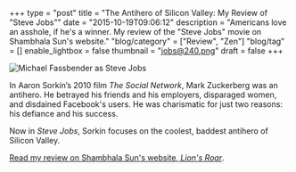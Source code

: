 +++
type = "post"
title = "The Antihero of Silicon Valley: My Review of \"Steve Jobs\""
date = "2015-10-19T09:06:12"
description = "Americans love an asshole, if he's a winner. My review of the \"Steve Jobs\" movie on Shambhala Sun's website."
"blog/category" = ["Review", "Zen"]
"blog/tag" = []
enable_lightbox = false
thumbnail = "jobs@240.png"
draft = false
+++

<p><img style="display:block; margin-left:auto; margin-right:auto;" src="jobs.png" alt="Michael Fassbender as Steve Jobs" title="Michael Fassbender as Steve Jobs" /></p>
<p>In Aaron Sorkin&rsquo;s 2010 film <em>The Social Network</em>, Mark Zuckerberg was an antihero. He betrayed his friends and his employers, disparaged women, and disdained Facebook's users. He was charismatic for just two reasons: his defiance and his success.</p>
<p>Now in <em>Steve Jobs</em>, Sorkin focuses on the coolest, baddest antihero of Silicon Valley.</p>
<p><a href="http://www.lionsroar.com/aaron-sorkin-shows-us-a-brutal-hero-in-steve-jobs/">Read my review on Shambhala Sun's website, <em>Lion's Roar</em></a>.</p>
    